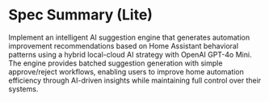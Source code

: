 # Spec Summary (Lite)

Implement an intelligent AI suggestion engine that generates automation improvement recommendations based on Home Assistant behavioral patterns using a hybrid local-cloud AI strategy with OpenAI GPT-4o Mini. The engine provides batched suggestion generation with simple approve/reject workflows, enabling users to improve home automation efficiency through AI-driven insights while maintaining full control over their systems.
